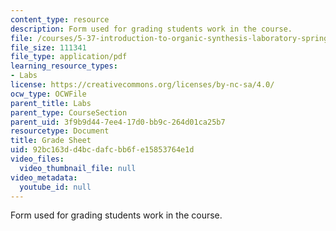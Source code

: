 ```yaml
---
content_type: resource
description: Form used for grading students work in the course.
file: /courses/5-37-introduction-to-organic-synthesis-laboratory-spring-2009/92bc163dd4bcdafcbb6fe15853764e1d_MIT5_37s09_lab01_GradeSheet.pdf
file_size: 111341
file_type: application/pdf
learning_resource_types:
- Labs
license: https://creativecommons.org/licenses/by-nc-sa/4.0/
ocw_type: OCWFile
parent_title: Labs
parent_type: CourseSection
parent_uid: 3f9b9d44-7ee4-17d0-bb9c-264d01ca25b7
resourcetype: Document
title: Grade Sheet
uid: 92bc163d-d4bc-dafc-bb6f-e15853764e1d
video_files:
  video_thumbnail_file: null
video_metadata:
  youtube_id: null
---
```

Form used for grading students work in the course.